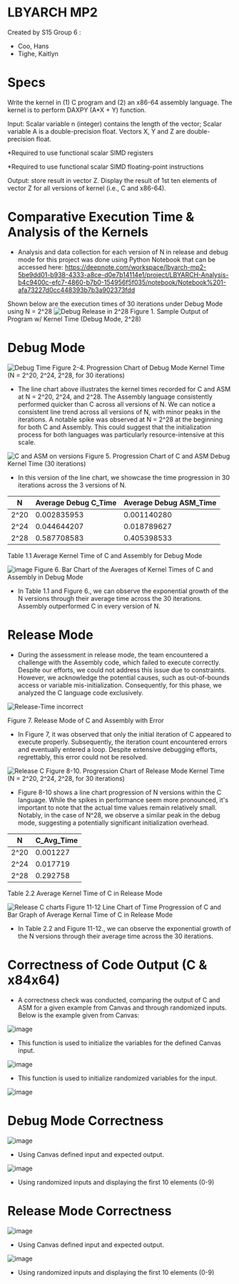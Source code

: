 # LBYARCH MP2
Created by S15 Group 6 :
- Coo, Hans
- Tighe, Kaitlyn
  
# Specs
Write the kernel in (1) C program and (2) an x86-64 assembly language. The kernel is to perform DAXPY (A*X + Y) function.

Input: Scalar variable n (integer) contains the length of the vector; Scalar variable A is a double-precision float. Vectors X, Y and Z are double-precision float.

*Required to use functional scalar SIMD registers

*Required to use functional scalar SIMD floating-point instructions

Output: store result in vector Z. Display the result of 1st ten elements of vector Z for all versions of kernel (i.e., C and x86-64).

# Comparative Execution Time & Analysis of the Kernels
* Analysis and data collection for each version of N in release and debug mode for this project was done using Python Notebook that can be accessed here: https://deepnote.com/workspace/lbyarch-mp2-5be9dd01-b938-4333-a8ce-d0e7b14114e1/project/LBYARCH-Analysis-b4c9400c-efc7-4860-b7b0-154956f5f035/notebook/Notebook%201-afa73227d0cc448393b7b3a902373fdd

Shown below are the execution times of 30 iterations under Debug Mode using N = 2^28 
![Debug Release in 2^28](https://github.com/kaitiepiee/LBYARCH-MP2/assets/79103680/8f7b144d-25a9-4bed-a307-1bf9e03cbd76)
Figure 1. Sample Output of Program w/ Kernel Time (Debug Mode, 2^28)

# Debug Mode
![Debug Time](https://github.com/kaitiepiee/LBYARCH-MP2/assets/79103680/ac1ea6ee-5536-4550-9150-70cfec48ad6f)
Figure 2-4. Progression Chart of Debug Mode Kernel Time (N = 2^20, 2^24, 2^28, for 30 iterations)

* The line chart above illustrates the kernel times recorded for C and ASM at N = 2^20, 2^24, and 2^28. The Assembly language consistently performed quicker than C across all versions of N. We can notice a consistent line trend across all versions of N, with minor peaks in the iterations. A notable spike was observed at N = 2^28 at the beginning for both C and Assembly. This could suggest that the initialization process for both languages was particularly resource-intensive at this scale.


![C and ASM on versions](https://github.com/kaitiepiee/LBYARCH-MP2/assets/79103680/e1715772-51ee-4e16-b169-103930166849)
Figure 5.  Progression Chart of C and ASM Debug Kernel Time (30 iterations)

* In this version of the line chart, we showcase the time progression in 30 iterations across the 3 versions of N.

| N    | Average Debug C_Time | Average Debug ASM_Time |
|------|----------------------|------------------------|
| 2^20 | 0.002835953          | 0.001140280            |
| 2^24 | 0.044644207          | 0.018789627            |
| 2^28 | 0.587708583          | 0.405398533            |

Table 1.1 Average Kernel Time of C and Assembly for Debug Mode

![image](https://github.com/kaitiepiee/LBYARCH-MP2/assets/79103680/0f503852-fedc-4c28-8072-b00da39bc8b9)
Figure 6. Bar Chart of the Averages of Kernel Times of C and Assembly in Debug Mode

* In Table 1.1 and Figure 6., we can observe the exponential growth of the N versions through their average time across the 30 iterations. Assembly outperformed C in every version of N.


# Release Mode
* During the assessment in release mode, the team encountered a challenge with the Assembly code, which failed to execute correctly. Despite our efforts, we could not address this issue due to constraints. However, we acknowledge the potential causes, such as out-of-bounds access or variable mis-initialization. Consequently, for this phase, we analyzed the C language code exclusively.
  
![Release-Time incorrect](https://github.com/kaitiepiee/LBYARCH-MP2/assets/79103680/093e4ccf-0e25-409d-b9a6-2cec5213a5d6)

Figure 7. Release Mode of C and Assembly with Error

* In Figure 7, it was observed that only the initial iteration of C appeared to execute properly. Subsequently, the iteration count encountered errors and eventually entered a loop. Despite extensive debugging efforts, regrettably, this error could not be resolved.

![Release C](https://github.com/kaitiepiee/LBYARCH-MP2/assets/79103680/a865f09b-3912-4684-bb9b-ffd7c656ca8a)
Figure 8-10. Progression Chart of Release Mode Kernel Time (N = 2^20, 2^24, 2^28, for 30 iterations)

* Figure 8-10 shows a line chart progression of N versions within the C language. While the spikes in performance seem more pronounced, it's important to note that the actual time values remain relatively small. Notably, in the case of N^28, we observe a similar peak in the debug mode, suggesting a potentially significant initialization overhead.

|   N   | C_Avg_Time |
|-------|------------|
|  2^20 |   0.001227 |
|  2^24 |   0.017719 |
|  2^28 |   0.292758 |

Table 2.2 Average Kernel Time of C in Release Mode

![Release C charts](https://github.com/kaitiepiee/LBYARCH-MP2/assets/79103680/639ba89e-d842-447d-bfe0-0eaf77cc10fa)
Figure 11-12 Line Chart of Time Progression of C and Bar Graph of Average Kernal Time of C in Release Mode


* In Table 2.2 and Figure 11-12., we can observe the exponential growth of the N versions through their average time across the 30 iterations.

# Correctness of Code Output (C & x84x64)
* A correctness check was conducted, comparing the output of C and ASM for a given example from Canvas and through randomized inputs. Below is the example given from Canvas:
  
![image](https://github.com/kaitiepiee/LBYARCH-MP2/assets/79103680/d62b48d9-6d95-49ea-9d35-d6fa11313c34)
* This function is used to initialize the variables for the defined Canvas input.
  
![image](https://github.com/kaitiepiee/LBYARCH-MP2/assets/106811041/56a679cf-fdbc-444c-a233-b37ecaedf027)
* This function is used to initialize randomized variables for the input.

![image](https://github.com/kaitiepiee/LBYARCH-MP2/assets/106811041/ec2ed6cf-a09f-424f-99ab-55a3abbd1044)
# Debug Mode Correctness

![image](https://github.com/kaitiepiee/LBYARCH-MP2/assets/79103680/3c2a3b77-6779-4c76-a344-6577bb5ca12b)
* Using Canvas defined input and expected output.
  
![image](https://github.com/kaitiepiee/LBYARCH-MP2/assets/79103680/2f22871e-b838-466b-b458-e2fde96def61)
* Using randomized inputs and displaying the first 10 elements (0-9)

# Release Mode Correctness
![image](https://github.com/kaitiepiee/LBYARCH-MP2/assets/79103680/e371e699-b973-4600-8e3e-7c2ef365561b)
* Using Canvas defined input and expected output.

![image](https://github.com/kaitiepiee/LBYARCH-MP2/assets/79103680/0d2ecbd4-8e2f-469f-898c-4767ee074863)
* Using randomized inputs and displaying the first 10 elements (0-9)

